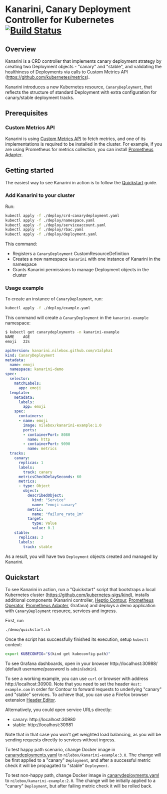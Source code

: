 # Kanarini, Canary Deployment Controller for Kubernetes [![Build Status](https://travis-ci.com/nilebox/kanarini.svg?branch=master)](https://travis-ci.com/nilebox/kanarini)

## Overview

Kanarini is a CRD controller that implements canary deployment strategy by
creating two Deployment objects - "canary" and "stable", and validating the
healthiness of Deployments via calls to Custom Metrics API (https://github.com/kubernetes/metrics).

Kanarini introduces a new Kubernetes resource, `CanaryDeployment`, that reflects
the structure of standard Deployment with extra configuration for canary/stable
deployment tracks.

## Prerequisites

### Custom Metrics API

Kanarini is using [Custom Metrics API](https://github.com/kubernetes/metrics#custom-metrics-api) to fetch metrics, and one of its implementations
is required to be installed in the cluster.
For example, if you are using Prometheus for metrics collection, you can install
[Prometheus Adapter](https://github.com/DirectXMan12/k8s-prometheus-adapter).

## Getting started

The easiest way to see Kanarini in action is to follow the [Quickstart](#quickstart) guide.

### Add Kanarini to your cluster

Run:
```bash
kubectl apply -f ./deploy/crd-canarydeployment.yaml
kubectl apply -f ./deploy/namespace.yaml
kubectl apply -f ./deploy/serviceaccount.yaml
kubectl apply -f ./deploy/rbac.yaml
kubectl apply -f ./deploy/deployment.yaml
```

This command:
- Registers a `CanaryDeployment` CustomResourceDefinition
- Creates a new namespace `kanarini` with one instance of Kanarini in the namespace
- Grants Kanarini permissions to manage Deployment objects in the cluster

### Usage example

To create an instance of `CanaryDeployment`, run:
```bash
kubectl apply -f ./deploy/example.yaml
```

This command will create a `CanaryDeployment` in the `kanarini-example` namespace:
```bash
$ kubectl get canarydeployments -n kanarini-example
NAME    AGE
emoji   22s
```
```yaml
apiVersion: kanarini.nilebox.github.com/v1alpha1
kind: CanaryDeployment
metadata:
  name: emoji
  namespace: kanarini-demo
spec:
  selector:
    matchLabels:
      app: emoji
  template:
    metadata:
      labels:
        app: emoji
    spec:
      containers:
      - name: emoji
        image: nilebox/kanarini-example:1.0
        ports:
        - containerPort: 8080
          name: http
        - containerPort: 9090
          name: metrics
  tracks:
    canary:
      replicas: 1
      labels:
        track: canary
      metricsCheckDelaySeconds: 60
      metrics:
      - type: Object
        object:
          describedObject:
            kind: "Service"
            name: "emoji-canary"
          metric:
            name: "failure_rate_1m"
          target:
            type: Value
            value: 0.1
    stable:
      replicas: 3
      labels:
        track: stable
```

As a result, you will have two `Deployment` objects created and managed by Kanarini.

## Quickstart

To see Kanarini in action, run a "Quickstart" script that bootstraps
a local Kubernetes cluster (https://github.com/kubernetes-sigs/kind), installs
additional components (Kanarini controller, 
[Heptio Contour](https://github.com/heptio/contour), [Prometheus Operator](https://github.com/coreos/prometheus-operator),
[Prometheus Adapter](https://github.com/DirectXMan12/k8s-prometheus-adapter), Grafana)
and deploys a demo application with `CanaryDeployment` resource, services and ingress.

First, run
```bash
./demo/quickstart.sh
```

Once the script has successfully finished its execution, setup `kubectl` context:
```bash
export KUBECONFIG="$(kind get kubeconfig-path)"
```

To see Grafana dashboards, open in your browser http://localhost:30988/ 
(default username/password is `admin`/`admin`).

To see a working example, you can use `curl` or browser with address http://localhost:30900.
Note that you need to set the header `Host: example.com` in order for Contour
to forward requests to underlying "canary" and "stable" services. To achieve that,
you can use a Firefox browser extension [Header Editor](https://addons.mozilla.org/en-US/firefox/addon/header-editor/).

Alternatively, you could open service URLs directly:
- canary: http://localhost:30980
- stable: http://localhost:30981

Note that in that case you won't get weighted load balancing, as you will be sending 
requests directly to services without ingress.

To test happy path scenario, change Docker image in 
[canarydeployments.yaml](https://github.com/nilebox/kanarini/blob/master/demo/kanarini-demo/canarydeployments.yaml)
to `nilebox/kanarini-example:3.0`. The change will be first applied to a "canary"
`Deployment`, and after a successful metric check it will be propagated to "stable" `Deployment`.

To test non-happy path, change Docker image in 
[canarydeployments.yaml](https://github.com/nilebox/kanarini/blob/master/demo/kanarini-demo/canarydeployments.yaml)
to `nilebox/kanarini-example:2.0`. The change will be initially applied to a "canary"
`Deployment`, but after failing metric check it will be rolled back.
